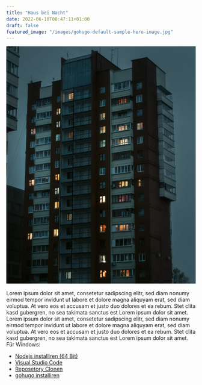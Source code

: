 ```yaml
---
title: "Haus bei Nacht"
date: 2022-06-10T08:47:11+01:00
draft: false
featured_image: "/images/gohugo-default-sample-hero-image.jpg" 
---
```

![haus](/images/egor-litvinov-GNzE3Ei7BxM-unsplash.jpg)

 Lorem ipsum dolor sit amet, consetetur sadipscing elitr, sed diam nonumy eirmod tempor invidunt ut labore et dolore magna aliquyam erat, sed diam voluptua. At vero eos et accusam et justo duo dolores et ea rebum. Stet clita kasd gubergren, no sea takimata sanctus est Lorem ipsum dolor sit amet. Lorem ipsum dolor sit amet, consetetur sadipscing elitr, sed diam nonumy eirmod tempor invidunt ut labore et dolore magna aliquyam erat, sed diam voluptua. At vero eos et accusam et justo duo dolores et ea rebum. Stet clita kasd gubergren, no sea takimata sanctus est Lorem ipsum dolor sit amet.
Für Windows: 
- [Nodejs installiren (64 Bit)](https://nodejs.org/en/download/)
- [Visual Studio Code](https://code.visualstudio.com/)
- [Reposetory Clonen](https://www.youtube.com/watch?v=bz1KauFlbQI)
- [gohugo installiren](https://gohugo.io/)
